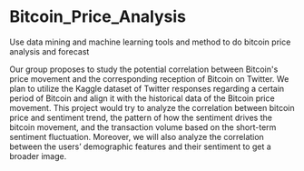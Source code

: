 # Bitcoin_Price_Analysis

Use data mining and machine learning tools and method to do bitcoin price analysis and forecast

Our group proposes to study the potential correlation between Bitcoin's price movement and the corresponding reception of Bitcoin on Twitter. We plan to utilize the Kaggle dataset of Twitter responses regarding a certain period of Bitcoin and align it with the historical data of the Bitcoin price movement. This project would try to analyze the correlation between bitcoin price and sentiment trend, the pattern of how the sentiment drives the bitcoin movement, and the transaction volume based on the short-term sentiment fluctuation. Moreover, we will also analyze the correlation between the users’ demographic features and their sentiment to get a broader image.
